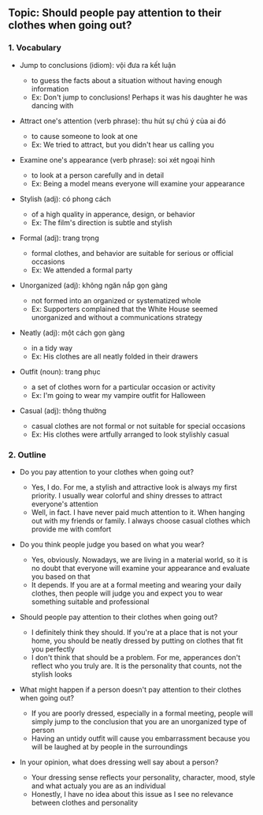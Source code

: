 ## Topic: Should people pay attention to their clothes when going out?

### 1. Vocabulary
- Jump to conclusions (idiom): vội đưa ra kết luận
  + to guess the facts about a situation without having enough information
  + Ex: Don't jump to conclusions! Perhaps it was his daughter he was dancing with

- Attract one's attention (verb phrase): thu hút sự chú ý của ai đó
  + to cause someone to look at one
  + Ex: We tried to attract, but you didn't hear us calling you

- Examine one's appearance (verb phrase): soi xét ngoại hình
  + to look at a person carefully and in detail
  + Ex: Being a model means everyone will examine your appearance

- Stylish (adj): có phong cách
  + of a high quality in apperance, design, or behavior
  + Ex: The film's direction is subtle and stylish

- Formal (adj): trang trọng
  + formal clothes, and behavior are suitable for serious or official occasions
  + Ex: We attended a formal party

- Unorganized (adj): không ngăn nắp gọn gàng
  + not formed into an organized or systematized whole
  + Ex: Supporters complained that the White House seemed unorganized and without a communications strategy

- Neatly (adj): một cách gọn gàng
  + in a tidy way
  + Ex: His clothes are all neatly folded in their drawers

- Outfit (noun): trang phục
  + a set of clothes worn for a particular occasion or activity
  + Ex: I'm going to wear my vampire outfit for Halloween

- Casual (adj): thông thường
  + casual clothes are not formal or not suitable for special occasions
  + Ex: His clothes were artfully arranged to look stylishly casual

### 2. Outline
- Do you pay attention to your clothes when going out?
  + Yes, I do. For me, a stylish and attractive look is always my first priority. I usually wear colorful and shiny dresses to attract everyone's attention
  + Well, in fact. I have never paid much attention to it. When hanging out with my friends or family. I always choose casual clothes which provide me with comfort

- Do you think people judge you based on what you wear?
  + Yes, obviously. Nowadays, we are living in a material world, so it is no doubt that everyone will examine your appearance and evaluate you based on that
  + It depends. If you are at a formal meeting and wearing your daily clothes, then people will judge you and expect you to wear something suitable and professional

- Should people pay attention to their clothes when going out?
  + I definitely think they should. If you're at a place that is not your home, you should be neatly dressed by putting on clothes that fit you perfectly
  + I don't think that should be a problem. For me, apperances don't reflect who you truly are. It is the personality that counts, not the stylish looks

- What might happen if a person doesn't pay attention to their clothes when going out?
  + If you are poorly dressed, especially in a formal meeting, people will simply jump to the conclusion that you are an unorganized type of person
  + Having an untidy outfit will cause you embarrassment because you will be laughed at by people in the surroundings

- In your opinion, what does dressing well say about a person?
  + Your dressing sense reflects your personality, character, mood, style and what actualy you are as an individual
  + Honestly, I have no idea about this issue as I see no relevance between clothes and personality